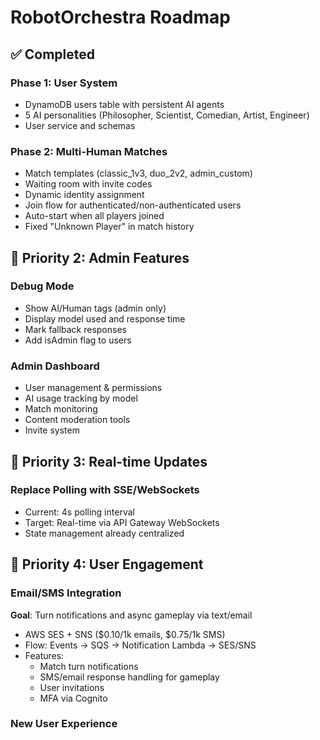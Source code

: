 # RobotOrchestra Roadmap

## ✅ Completed

### Phase 1: User System

- DynamoDB users table with persistent AI agents
- 5 AI personalities (Philosopher, Scientist, Comedian, Artist, Engineer)
- User service and schemas

### Phase 2: Multi-Human Matches

- Match templates (classic_1v3, duo_2v2, admin_custom)
- Waiting room with invite codes
- Dynamic identity assignment
- Join flow for authenticated/non-authenticated users
- Auto-start when all players joined
- Fixed "Unknown Player" in match history

## 🎯 Priority 2: Admin Features

### Debug Mode

- Show AI/Human tags (admin only)
- Display model used and response time
- Mark fallback responses
- Add isAdmin flag to users

### Admin Dashboard

- User management & permissions
- AI usage tracking by model
- Match monitoring
- Content moderation tools
- Invite system

## 🎯 Priority 3: Real-time Updates

### Replace Polling with SSE/WebSockets

- Current: 4s polling interval
- Target: Real-time via API Gateway WebSockets
- State management already centralized

## 🎯 Priority 4: User Engagement

### Email/SMS Integration

**Goal**: Turn notifications and async gameplay via text/email

- AWS SES + SNS ($0.10/1k emails, $0.75/1k SMS)
- Flow: Events → SQS → Notification Lambda → SES/SNS
- Features:
  - Match turn notifications
  - SMS/email response handling for gameplay
  - User invitations
  - MFA via Cognito

### New User Experience
